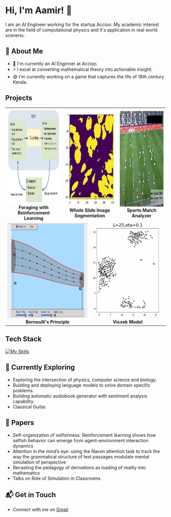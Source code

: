 # Hi, I'm Aamir! 👋

I am an AI Engineer working for the startup Accioo. My academic interest are in the field of computational physics and it's application in real world scenerio.

<!--
![Aamirs's Stats](https://github-readme-stats.vercel.app/api?username=aamirsahil&theme=vue-dark&show_icons=true&hide_border=true&count_private=true)
-->

## 🚀 About Me

- 🔭 I'm currently an AI Enginner at Accioo.
- ⚡ I excel at converting mathematical theory into actionable insight.
- 😄 I'm currently working on a game that captures the life of 18th century Kerala.

## Projects

<!-- First row of 3 images -->
<table align="center">
  <tr>
    <td align="center" colspan="2">
      <img src="https://github.com/aamirsahil/aamirsahil/blob/main/images/rl.png?raw=true" width="300px" height="300px" alt="rl" /><br />
      <b>Foraging with Reinforcement Learning</b>
    </td>
    <td align="center" colspan="2">
      <img src="https://github.com/aamirsahil/aamirsahil/blob/main/images/wsi.png?raw=true" width="300px" height="300px" alt="wsi" /><br />
      <b>Whole Slide Image Segmentation</b>
    </td>
    <td align="center" colspan="2">
      <img src="https://github.com/aamirsahil/aamirsahil/blob/main/images/football.png?raw=true" width="300px" height="300px" alt="football" /><br />
      <b>Sports Match Analyzer</b>
    </td>
  </tr>

  <!-- Second row of 2 images -->
  <tr>
    <td align="center" colspan="3">
      <img src="https://github.com/aamirsahil/aamirsahil/blob/main/images/bernoulli.png?raw=true" width="350px" height="300px" alt="bernoulli" /><br />
      <b>Bernoulli's Principle</b>
    </td>
    <td align="center" colspan="3">
      <img src="https://github.com/aamirsahil/aamirsahil/blob/main/images/vicsek.png?raw=true" width="350px" height="300px" alt="vicsek" /><br />
      <b>Vicsek Model</b>
    </td>
  </tr>
</table>

<!--
![cancer project]( "Whole Slide Image Segmentation")
![Reinforcement Learning]()
![Foot ball]()
![Bernoulli]()
![Vicsek]()
-->

## Tech Stack
[![My Skills](https://skillicons.dev/icons?i=tensorflow,sklearn,py,cpp,unity,js,html,css)](https://skillicons.dev)

## 🌱 Currently Exploring

- Exploring the intersection of physics, computer science and biology.
- Building and deploying language models to solve domain specific problems.
- Building automatic audiobook generator with sentiment analysis capability.
- Classical Guitar.

 ## 📝 Papers

- Self-organization of selfishness: Reinforcement learning shows how selfish behavior can emerge
from agent-environment interaction dynamics
- Attention in the mind’s eye: using the Navon attention task to track the way the grammatical
structure of text passages modulate mental simulation of perspective
- Recasting the pedagogy of derivations as loading of reality into mathematics
- Talks on Role of Simulation in Classrooms


## 📬 Get in Touch

- Connect with me on [Gmail](notifysahil@gmail.com)

<!--

Here are some ideas to get you started:

- 🔭 I’m currently working on ...
- 🌱 I’m currently learning ...
- 👯 I’m looking to collaborate on ...
- 🤔 I’m looking for help with ...
- 💬 Ask me about ...
- 📫 How to reach me: ...
- 😄 Pronouns: ...
- ⚡ Fun fact: ...
-->
